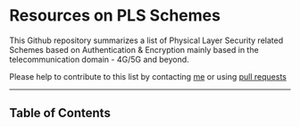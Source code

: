 # Resources on PLS Schemes
This Github repository summarizes a list of Physical Layer Security related Schemes based on Authentication & Encryption mainly based in the telecommunication domain - 4G/5G and beyond.


Please help to contribute to this list by contacting [me](https://mihirrajdixit.me) or using [pull requests](https://github.com/MihirrajDixit/Resources-on-PLS-Schemes/pulls)

---

## Table of Contents

